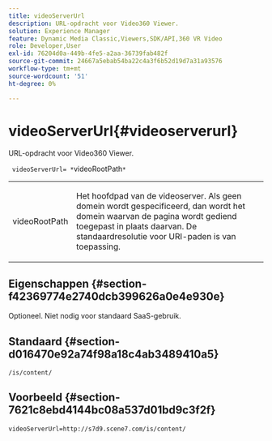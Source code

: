 ```yaml
---
title: videoServerUrl
description: URL-opdracht voor Video360 Viewer.
solution: Experience Manager
feature: Dynamic Media Classic,Viewers,SDK/API,360 VR Video
role: Developer,User
exl-id: 76204d0a-449b-4fe5-a2aa-36739fab482f
source-git-commit: 24667a5ebab54ba22c4a3f6b52d19d7a31a93576
workflow-type: tm+mt
source-wordcount: '51'
ht-degree: 0%

---
```


# videoServerUrl{#videoserverurl}

URL-opdracht voor Video360 Viewer.

` videoServerUrl= *`videoRootPath`*`

<table id="table_C616483932C2482CA9794DDD7313FD7C"> 
 <tbody> 
  <tr> 
   <td colname="col1"> <p> <span class="codeph"> <span class="varname"> videoRootPath</span> </span> </p> </td> 
   <td colname="col2"> <p> Het hoofdpad van de videoserver. Als geen domein wordt gespecificeerd, dan wordt het domein waarvan de pagina wordt gediend toegepast in plaats daarvan. De standaardresolutie voor URI-paden is van toepassing. </p> </td> 
  </tr> 
 </tbody> 
</table>

## Eigenschappen {#section-f42369774e2740dcb399626a0e4e930e}

Optioneel. Niet nodig voor standaard SaaS-gebruik.

## Standaard {#section-d016470e92a74f98a18c4ab3489410a5}

`/is/content/`

## Voorbeeld {#section-7621c8ebd4144bc08a537d01bd9c3f2f}

```
videoServerUrl=http://s7d9.scene7.com/is/content/
```
